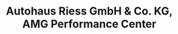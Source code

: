 ---
title: "Autohaus Riess GmbH & Co. KG, AMG Performance Center"
url: /balingen/autohaus-riess-gmbh-und-co-kg-amg-performance-center/
shop: Autohaus
---